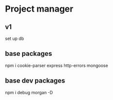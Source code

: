 # Project manager
## v1

set up db

## base packages
npm i cookie-parser express http-errors mongoose

## base dev packages
npm i debug morgan -D
